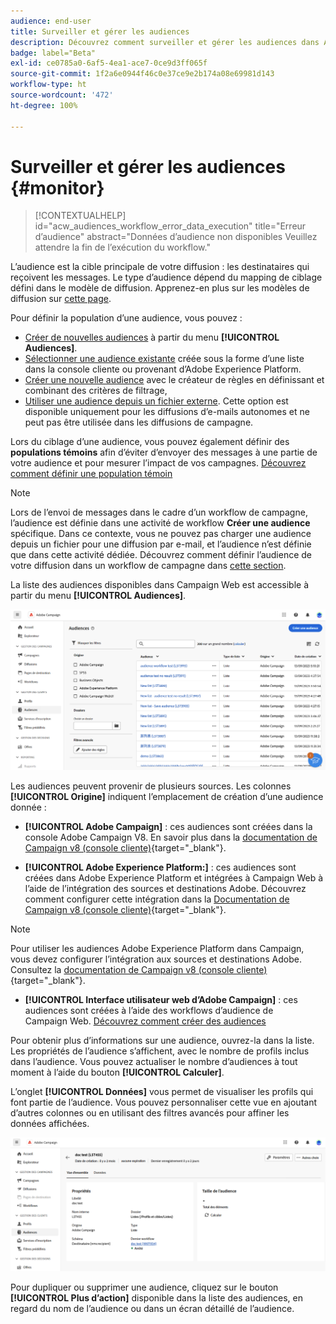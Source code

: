 ```yaml
---
audience: end-user
title: Surveiller et gérer les audiences
description: Découvrez comment surveiller et gérer les audiences dans Adobe Campaign Web
badge: label="Beta"
exl-id: ce0785a0-6af5-4ea1-ace7-0ce9d3ff065f
source-git-commit: 1f2a6e0944f46c0e37ce9e2b174a08e69981d143
workflow-type: ht
source-wordcount: '472'
ht-degree: 100%

---
```


# Surveiller et gérer les audiences {#monitor}

>[!CONTEXTUALHELP]
>id="acw_audiences_workflow_error_data_execution"
>title="Erreur d’audience"
>abstract="Données d’audience non disponibles Veuillez attendre la fin de l’exécution du workflow."

L’audience est la cible principale de votre diffusion : les destinataires qui reçoivent les messages. Le type d’audience dépend du mapping de ciblage défini dans le modèle de diffusion. Apprenez-en plus sur les modèles de diffusion sur [cette page](../msg/delivery-template.md).

Pour définir la population d’une audience, vous pouvez :

* [Créer de nouvelles audiences](create-audience.md) à partir du menu **[!UICONTROL Audiences]**.
* [Sélectionner une audience existante](add-audience.md) créée sous la forme d’une liste dans la console cliente ou provenant d’Adobe Experience Platform.
* [Créer une nouvelle audience](../query/query-modeler-overview.md) avec le créateur de règles en définissant et combinant des critères de filtrage,
* [Utiliser une audience depuis un fichier externe](file-audience.md). Cette option est disponible uniquement pour les diffusions d’e-mails autonomes et ne peut pas être utilisée dans les diffusions de campagne.

Lors du ciblage d’une audience, vous pouvez également définir des **populations témoins** afin d’éviter d’envoyer des messages à une partie de votre audience et pour mesurer l’impact de vos campagnes. [Découvrez comment définir une population témoin](control-group.md)

>[!NOTE]
>
>Lors de l’envoi de messages dans le cadre d’un workflow de campagne, l’audience est définie dans une activité de workflow **Créer une audience** spécifique. Dans ce contexte, vous ne pouvez pas charger une audience depuis un fichier pour une diffusion par e-mail, et l’audience n’est définie que dans cette activité dédiée. Découvrez comment définir l’audience de votre diffusion dans un workflow de campagne dans [cette section](../workflows/activities/build-audience.md).

La liste des audiences disponibles dans Campaign Web est accessible à partir du menu **[!UICONTROL Audiences]**.

![](assets/audiences-list.png)

Les audiences peuvent provenir de plusieurs sources. Les colonnes **[!UICONTROL Origine]** indiquent l’emplacement de création d’une audience donnée :

* **[!UICONTROL Adobe Campaign]** : ces audiences sont créées dans la console Adobe Campaign V8. En savoir plus dans la [documentation de Campaign v8 (console cliente)](https://experienceleague.adobe.com/docs/campaign/campaign-v8/audience/create-audiences/create-audiences.html?lang=fr){target="_blank"}.

* **[!UICONTROL Adobe Experience Platform:]** : ces audiences sont créées dans Adobe Experience Platform et intégrées à Campaign Web à l’aide de l’intégration des sources et destinations Adobe. Découvrez comment configurer cette intégration dans la [Documentation de Campaign v8 (console cliente)](https://experienceleague.adobe.com/docs/campaign/campaign-v8/connect/ac-aep/ac-aep.html?lang=fr){target="_blank"}.

>[!NOTE]
>
>Pour utiliser les audiences Adobe Experience Platform dans Campaign, vous devez configurer l’intégration aux sources et destinations Adobe. Consultez la [documentation de Campaign v8 (console cliente)](https://experienceleague.adobe.com/docs/campaign/campaign-v8/connect/ac-aep/ac-aep.html?lang=fr){target="_blank"}.

* **[!UICONTROL Interface utilisateur web d’Adobe Campaign]** : ces audiences sont créées à l’aide des workflows d’audience de Campaign Web. [Découvrez comment créer des audiences](create-audience.md)

Pour obtenir plus d’informations sur une audience, ouvrez-la dans la liste. Les propriétés de l’audience s’affichent, avec le nombre de profils inclus dans l’audience. Vous pouvez actualiser le nombre d’audiences à tout moment à l’aide du bouton **[!UICONTROL Calculer]**.

L’onglet **[!UICONTROL Données]** vous permet de visualiser les profils qui font partie de l’audience. Vous pouvez personnaliser cette vue en ajoutant d’autres colonnes ou en utilisant des filtres avancés pour affiner les données affichées.

![](assets/audiences-details.png)

Pour dupliquer ou supprimer une audience, cliquez sur le bouton **[!UICONTROL Plus d’action]** disponible dans la liste des audiences, en regard du nom de l’audience ou dans un écran détaillé de l’audience.
